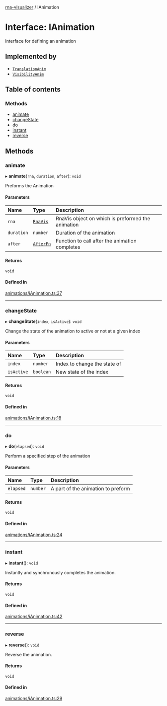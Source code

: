 [rna-visualizer](../README.md) / IAnimation

# Interface: IAnimation

Interface for defining an animation

## Implemented by

- [`TranslationAnim`](../classes/TranslationAnim.md)
- [`VisibilityAnim`](../classes/VisibilityAnim.md)

## Table of contents

### Methods

- [animate](IAnimation.md#animate)
- [changeState](IAnimation.md#changestate)
- [do](IAnimation.md#do)
- [instant](IAnimation.md#instant)
- [reverse](IAnimation.md#reverse)

## Methods

### animate

▸ **animate**(`rna`, `duration`, `after`): `void`

Preforms the Animation

#### Parameters

| Name | Type | Description |
| :------ | :------ | :------ |
| `rna` | [`RnaVis`](../classes/RnaVis.md) | RnaVis object on which is preformed the animation |
| `duration` | `number` | Duration of the animation |
| `after` | [`AfterFn`](../README.md#afterfn) | Function to call after the animation completes |

#### Returns

`void`

#### Defined in

[animations/iAnimation.ts:37](https://github.com/michalhercik/rna-visualizer/blob/476cd69/lib/src/animations/iAnimation.ts#L37)

___

### changeState

▸ **changeState**(`index`, `isActive`): `void`

Change the state of the animation to active or not at a given index

#### Parameters

| Name | Type | Description |
| :------ | :------ | :------ |
| `index` | `number` | Index to change the state of |
| `isActive` | `boolean` | New state of the index |

#### Returns

`void`

#### Defined in

[animations/iAnimation.ts:18](https://github.com/michalhercik/rna-visualizer/blob/476cd69/lib/src/animations/iAnimation.ts#L18)

___

### do

▸ **do**(`elapsed`): `void`

Perform a specified step of the animation

#### Parameters

| Name | Type | Description |
| :------ | :------ | :------ |
| `elapsed` | `number` | A part of the animation to preform |

#### Returns

`void`

#### Defined in

[animations/iAnimation.ts:24](https://github.com/michalhercik/rna-visualizer/blob/476cd69/lib/src/animations/iAnimation.ts#L24)

___

### instant

▸ **instant**(): `void`

Instantly and synchronously completes the animation.

#### Returns

`void`

#### Defined in

[animations/iAnimation.ts:42](https://github.com/michalhercik/rna-visualizer/blob/476cd69/lib/src/animations/iAnimation.ts#L42)

___

### reverse

▸ **reverse**(): `void`

Reverse the animation.

#### Returns

`void`

#### Defined in

[animations/iAnimation.ts:29](https://github.com/michalhercik/rna-visualizer/blob/476cd69/lib/src/animations/iAnimation.ts#L29)
